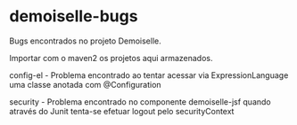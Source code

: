 demoiselle-bugs
===============

Bugs encontrados no projeto Demoiselle.

Importar com o maven2 os projetos aqui armazenados.



config-el - Problema encontrado ao tentar acessar via ExpressionLanguage uma classe anotada com @Configuration

security - Problema encontrado no componente demoiselle-jsf quando através do Junit tenta-se efetuar logout pelo securityContext
